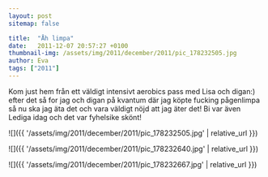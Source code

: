 ```yaml
---
layout: post
sitemap: false

title:  "Åh limpa"
date:   2011-12-07 20:57:27 +0100
thumbnail-img: /assets/img/2011/december/2011/pic_178232505.jpg
author: Eva
tags: ["2011"]
---
```


Kom just hem från ett väldigt intensivt aerobics pass med Lisa och digan:) efter det så for jag och digan på kvantum där jag köpte fucking pågenlimpa så nu ska jag äta det och vara väldigt nöjd att jag äter det! Bi var även Lediga idag och det var fyhelsike skönt!

![]({{ '/assets/img/2011/december/2011/pic_178232505.jpg'  | relative_url }})

![]({{ '/assets/img/2011/december/2011/pic_178232640.jpg'  | relative_url }})

![]({{ '/assets/img/2011/december/2011/pic_178232667.jpg'  | relative_url }})


